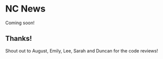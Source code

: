 # NC News

Coming soon!

## Thanks!

Shout out to August, Emily, Lee, Sarah and Duncan for the code reviews!
